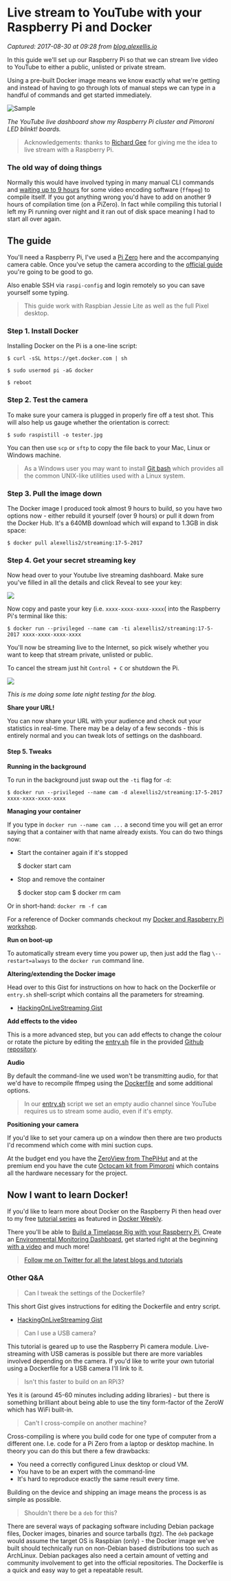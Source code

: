 # Live stream to YouTube with your Raspberry Pi and Docker

_Captured: 2017-08-30 at 09:28 from [blog.alexellis.io](https://blog.alexellis.io/live-stream-with-docker/)_

In this guide we'll set up our Raspberry Pi so that we can stream live video to YouTube to either a public, unlisted or private stream.

Using a pre-built Docker image means we know exactly what we're getting and instead of having to go through lots of manual steps we can type in a handful of commands and get started immediately.

![Sample](https://pbs.twimg.com/media/DAIjOKEXUAEvacC.jpg)

_The YouTube live dashboard show my Raspberry Pi cluster and Pimoroni LED blinkt! boards._

> Acknowledgements: thanks to [Richard Gee](https://twitter.com/rgee0) for giving me the idea to live stream with a Raspberry Pi.

### The old way of doing things

Normally this would have involved typing in many manual CLI commands and [waiting up to 9 hours](https://twitter.com/alexellisuk/status/864386779285258240) for some video encoding software (`ffmpeg`) to compile itself. If you got anything wrong you'd have to add on another 9 hours of compilation time (on a PiZero). In fact while compiling this tutorial I left my Pi running over night and it ran out of disk space meaning I had to start all over again.

## The guide

You'll need a Raspberry Pi, I've used a [Pi Zero](https://shop.pimoroni.com/collections/raspberry-pi-zero) here and the accompanying camera cable. Once you've setup the camera according to the [official guide](https://www.raspberrypi.org/learning/getting-started-with-picamera/worksheet/) you're going to be good to go.

Also enable SSH via `raspi-config` and login remotely so you can save yourself some typing.

> This guide work with Raspbian Jessie Lite as well as the full Pixel desktop.

### Step 1. Install Docker

Installing Docker on the Pi is a one-line script:
    
    
    $ curl -sSL https://get.docker.com | sh
    
    $ sudo usermod pi -aG docker
    
    $ reboot
    

### Step 2. Test the camera

To make sure your camera is plugged in properly fire off a test shot. This will also help us gauge whether the orientation is correct:
    
    
    $ sudo raspistill -o tester.jpg
    

You can then use `scp` or `sftp` to copy the file back to your Mac, Linux or Windows machine.

> As a Windows user you may want to install [Git bash](https://git-scm.com/downloads) which provides all the common UNIX-like utilities used with a Linux system.

### Step 3. Pull the image down

The Docker image I produced took almost 9 hours to build, so you have two options now - either rebuild it yourself (over 9 hours) or pull it down from the Docker Hub. It's a 640MB download which will expand to 1.3GB in disk space:
    
    
    $ docker pull alexellis2/streaming:17-5-2017
    

### Step 4. Get your secret streaming key

Now head over to your Youtube live streaming dashboard. Make sure you've filled in all the details and click Reveal to see your key:

![](https://blog.alexellis.io/content/images/2017/05/reveal.png)

Now copy and paste your key (i.e. `xxxx-xxxx-xxxx-xxxx`( into the Raspberry Pi's terminal like this:
    
    
    $ docker run --privileged --name cam -ti alexellis2/streaming:17-5-2017 xxxx-xxxx-xxxx-xxxx
    

You'll now be streaming live to the Internet, so pick wisely whether you want to keep that stream private, unlisted or public.

To cancel the stream just hit `Control + C` or shutdown the Pi.

![](https://pbs.twimg.com/media/DAIkG3pWAAED3va.jpg)

_This is me doing some late night testing for the blog._

**Share your URL!**

You can now share your URL with your audience and check out your statistics in real-time. There may be a delay of a few seconds - this is entirely normal and you can tweak lots of settings on the dashboard.

#### Step 5. Tweaks

**Running in the background**

To run in the background just swap out the `-ti` flag for `-d`:
    
    
    $ docker run --privileged --name cam -d alexellis2/streaming:17-5-2017 xxxx-xxxx-xxxx-xxxx
    

**Managing your container**

If you type in `docker run --name cam ...` a second time you will get an error saying that a container with that name already exists. You can do two things now:

  * Start the container again if it's stopped
    
    
    $ docker start cam
    

  * Stop and remove the container
    
    
    $ docker stop cam
    $ docker rm cam
    

Or in short-hand: `docker rm -f cam`

For a reference of Docker commands checkout my [Docker and Raspberry Pi workshop](https://github.com/alexellis/docker-blinkt-workshop/blob/master/1-SETUP.md).

**Run on boot-up**

To automatically stream every time you power up, then just add the flag `\--restart=always` to the `docker run` command line.

**Altering/extending the Docker image**

Head over to this Gist for instructions on how to hack on the Dockerfile or `entry.sh` shell-script which contains all the parameters for streaming.

  * [HackingOnLiveStreaming Gist](https://gist.github.com/alexellis/b86a91225eabd004573fe09da3fb34b2)

**Add effects to the video**

This is a more advanced step, but you can add effects to change the colour or rotate the picture by editing the [entry.sh](https://github.com/alexellis/raspberrypi-youtube-streaming/blob/master/streaming/entry.sh) file in the provided [Github repository](https://github.com/alexellis/raspberrypi-youtube-streaming).

**Audio**

By default the command-line we used won't be transmitting audio, for that we'd have to recompile ffmpeg using the [Dockerfile](https://github.com/alexellis/raspberrypi-youtube-streaming) and some additional options.

> In our [entry.sh](https://github.com/alexellis/raspberrypi-youtube-streaming/blob/master/streaming/entry.sh) script we set an empty audio channel since YouTube requires us to stream some audio, even if it's empty.

**Positioning your camera**

If you'd like to set your camera up on a window then there are two products I'd recommend which come with mini suction cups.

At the budget end you have the [ZeroView from ThePiHut](https://thepihut.com/products/zeroview) and at the premium end you have the cute [Octocam kit from Pimoroni](https://shop.pimoroni.com/collections/kits/products/octocam-pi-zero-w-project-kit) which contains all the hardware necessary for the project.

## Now I want to learn Docker!

If you'd like to learn more about Docker on the Raspberry Pi then head over to my free [tutorial series](http://blog.alexellis.io/tag/raspberry-pi/) as featured in [Docker Weekly](https://www.docker.com/newsletter-subscription).

There you'll be able to [Build a Timelapse Rig with your Raspberry Pi](http://blog.alexellis.io/raspberry-pi-timelapse/), Create an [Environmental Monitoring Dashboard](http://blog.alexellis.io/environmental-monitoring-dashboard/), get started right at the beginning [with a video](http://blog.alexellis.io/hands-on-docker-raspberrypi/) and much more!

> [Follow me on Twitter for all the latest blogs and tutorials](https://twitter.com/alexellisuk)

### Other Q&A

> Can I tweak the settings of the Dockerfile?

This short Gist gives instructions for editing the Dockerfile and entry script.

  * [HackingOnLiveStreaming Gist](https://gist.github.com/alexellis/b86a91225eabd004573fe09da3fb34b2)

> Can I use a USB camera?

This tutorial is geared up to use the Raspberry Pi camera module. Live-streaming with USB cameras is possible but there are more variables involved depending on the camera. If you'd like to write your own tutorial using a Dockerfile for a USB camera I'll link to it.

> Isn't this faster to build on an RPi3?

Yes it is (around 45-60 minutes including adding libraries) - but there is something brilliant about being able to use the tiny form-factor of the ZeroW which has WiFi built-in.

> Can't I cross-compile on another machine?

Cross-compiling is where you build code for one type of computer from a different one. I.e. code for a Pi Zero from a laptop or desktop machine. In theory you can do this but there a few drawbacks:

  * You need a correctly configured Linux desktop or cloud VM.
  * You have to be an expert with the command-line
  * It's hard to reproduce exactly the same result every time.

Building on the device and shipping an image means the process is as simple as possible.

> Shouldn't there be a `deb` for this?

There are several ways of packaging software including Debian package files, Docker images, binaries and source tarballs (tgz). The `deb` package would assume the target OS is Raspbian (only) - the Docker image we've built should technically run on non-Debian based distributions too such as ArchLinux. Debian packages also need a certain amount of vetting and community involvement to get into the official repositories. The Dockerfile is a quick and easy way to get a repeatable result.
